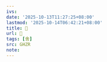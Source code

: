 ```yaml
---
ivs:
date: '2025-10-13T11:27:25+08:00'
lastmod: '2025-10-14T06:42:21+08:00'
title: 󰗦
url: 󰗦
tags: [舍]
src: GHZR
note:
---
```

